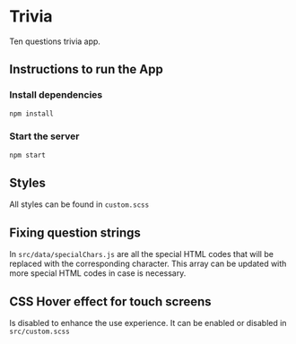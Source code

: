 # Trivia
Ten questions trivia app.

## Instructions to run the App

### Install dependencies

```bash
npm install
```
### Start the server
```bash
npm start
```

## Styles

All styles can be found in `custom.scss`

## Fixing question strings

In `src/data/specialChars.js` are all the special HTML codes that will
be replaced with the corresponding character. This array can be 
updated with more special HTML codes in case is necessary.

## CSS Hover effect for touch screens

Is disabled to enhance the use experience. It can be enabled or disabled
in `src/custom.scss`
